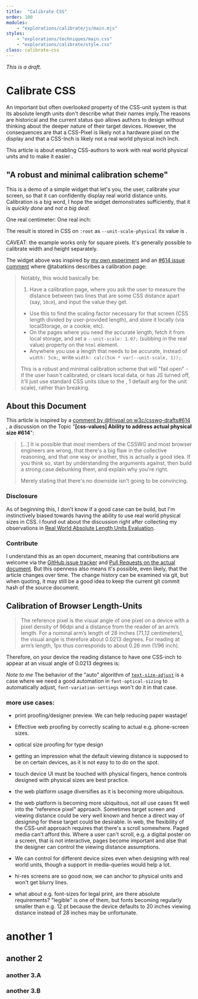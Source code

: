 ```yaml
---
title:  "Calibrate CSS"
order: 100
modules:
    - "explorations/calibrate/js/main.mjs"
styles:
    - "explorations/techniques/main.css"
    - "explorations/calibrate/style.css"
class: calibrate-css
---
```


*This is a draft.*

# Calibrate CSS

An important but often overlooked property of the CSS-unit system is that
its absolute length units don't describe what their names imply.The reasons
are historical and the current status quo allows authors to design without
thinking about the deeper nature of their target devices. However, the
consequences are that a CSS-Pixel is likely not a hardware pixel on the
display and that a CSS-Inch is likely not a real world physical inch Inch.

This article is about enabling CSS-authors to work with real world physical
units and to make it easier .

## "A robust and minimal calibration scheme"

This is a demo of a simple widget that let's you, the user, calibrate your
screen, so that it can confidently display real world distance units.
Calibration is a big word, I hope the widget demonstrates sufficiently,
that it is *quickly done* and *not a big deal*.

<div class="insert_calibration_widget"></div>

One real centimeter: <span class="sample-physical" style="--sample-size: 1cm"></span>
One real inch: <span class="sample-physical" style="--sample-size: 1in"></span>


The result is stored in CSS on `:root` as `--unit-scale-physical` its value
is <code class="insert insert-unit-scale-physical"></code>.

CAVEAT: the example works only for square pixels. It's generally
possible to calibrate width and height separately.


The widget above was inspired by [my own experiment](../techniques/absolute_units_evaluation.html)
and an [#614 issue comment](https://github.com/w3c/csswg-drafts/issues/614#issuecomment-611217635)
where @tabatkins describes a calibration page:

> Notably, this would basically be:
>
> 1. Have a calibration page, where you ask the user to measure
>   the distance between two lines that are some CSS distance apart
>   (say, `10cm`), and input the value they get.
> * Use this to find the scaling factor necessary for that screen
>   (CSS length divided by user-provided length), and store it locally
>   (via localStorage, or a cookie, etc).
> * On the pages where you need the accurate length, fetch it from
>   local storage, and set a `--unit-scale: 1.07;` (subbing
>   in the real value) property on the `html` element.
> * Anywhere you use a length that needs to be accurate, instead of
>   `width: 5cm;`, write `width: calc(5cm * var(--unit-scale, 1));`.
>
> This is a robust and minimal calibration scheme that will
> "fail open" - if the user hasn't calibrated, or clears local data, or
> has JS turned off, it'll just use standard CSS units (due to the , 1
> default arg for the unit scale), rather than breaking.


## About this Document

This article is inspired by a
[comment by @frivoal on w3c/csswg-drafts#614](https://github.com/w3c/csswg-drafts/issues/614">)
, a discussion on the Topic "**[css-values] Ability to address actual physical size #614**":


> […]
> It is possible that most members of the CSSWG and most browser
> engineers are wrong, that there's a big flaw in the collective
> reasoning, and that one way or another, this is actually a good
> idea. If you think so, start by understanding the arguments against,
> then build a strong case debunking them, and explain why you're right.
>
> Merely stating that there's no downside isn't going to be convincing.



### Disclosure

As of beginning this, I don't know if a good case can be build, but
I'm instinctively biased towards having the ability to use real world
physical sizes in CSS. I found out about the discussion right after
collecting my observations in [Real World Absolute Length Units Evaluation](../techniques/absolute_units_evaluation.html).


### Contribute

I understand this as an open document, meaning that contributions
are welcome via the [GitHub issue tracker](https://github.com/graphicore/varla-varfo/issues)
and [Pull Requests on the actual document](https://github.com/graphicore/varla-varfo/blob/main/explorations/calibrate/index.html).
But this openness also means it's possible, even likely, that the article
changes over time. The change history can be examined via git, but when
quoting, it may still be a good idea to keep the current git commit hash
of the source document.

<!-- TODO: include commit hash and link in an automated build step -->

## Calibration of Browser Length-Units


> The reference pixel is the visual angle of one pixel on a device with
> a pixel density of 96dpi and a distance from the reader of an arm’s
> length. For a nominal arm’s length of 28 inches [71,12 centimeters], the visual angle
> is therefore about 0.0213 degrees. For reading at arm’s length,
> 1px thus corresponds to about 0.26 mm (1/96 inch).


Therefore, on your device the reading distance to have one
CSS-inch to appear at an visual angle of 0.0213 degrees is: <span class="insert insert-normal-reading-distance"></span>

*Note to me*
The behavior of the "auto" algorithm of
[`text-size-adjust`](https://developer.mozilla.org/en-US/docs/Web/CSS/text-size-adjust)
is a case where we need a good automation in `font-optical-sizing`
to automatically adjust, `font-variation-settings` won't do it in that case.


### more use cases:

* print proofing/designer preview. We can help reducing paper
  wastage!
* Effective web proofing by correctly scaling to actual
  e.g. phone-screen sizes.
* optical size proofing for type design
* getting an impression what the default viewing distance is
  supposed to be on certain devices, as it is not easy to to
  do on the spot.

* touch device UI must be touched with physical fingers,
  hence controls designed with physical sizes are best practice.
* the web platform usage diversifies as it is becoming more ubiquitous.
* the web platform is becoming more ubiquitous, not all use cases
  fit well into the "reference pixel" approach. Sometimes
  target screen and viewing distance could be very well known
  and hence a direct way of designing for these target could be
  desirable. In web, the flexibility of the CSS-unit approach
  requires that there's a scroll somewhere. Paged media can't
  afford this. Where a user can't scroll, e.g. a digital poster
  on a screen, that is not interactive, pages become important
  and alse that the designer can control the viewing distance
  assumptions. <!-- Claims like this need backup! it's also just
  not a good argument yet and may have false statements, definitely
  not all strong points.
  -->
* We can control for different device sizes even when designing
  with real world units, though a support in media-queries would
  help a lot.
* hi-res screens are so good now, we can anchor to physical units
  and won't get blurry lines.
* what about e.g. font-sizes for legal print, are there absolute
  requirements? "legible" is one of them, but fonts becoming regularly
  smaller than e.g. 12 pt because the device defaults to 20 inches
  viewing distance instead of 28 inches may be unfortunate.

# another 1

## another 2

### another 3.A

### another 3.B
